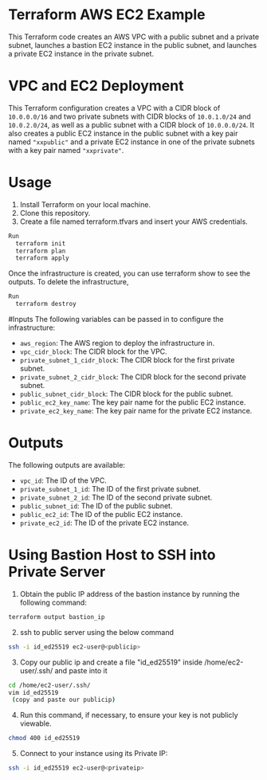# Terraform AWS EC2 Example
This Terraform code creates an AWS VPC with a public subnet and a private subnet, launches a bastion EC2 instance in the public subnet, and launches a private EC2 instance in the private subnet.


# VPC and EC2 Deployment
This Terraform configuration creates a VPC with a CIDR block of `10.0.0.0/16` and two private subnets with CIDR blocks of `10.0.1.0/24` and `10.0.2.0/24`, as well as a public subnet with a CIDR block of `10.0.0.0/24`. It also creates a public EC2 instance in the public subnet with a key pair named `"xxpublic"` and a private EC2 instance in one of the private subnets with a key pair named `"xxprivate"`.

# Usage
1. Install Terraform on your local machine.
2. Clone this repository.
3. Create a file named terraform.tfvars and insert your AWS credentials.
```bash
Run
  terraform init
  terraform plan
  terraform apply
```
Once the infrastructure is created, you can use terraform show to see the outputs.
To delete the infrastructure,
```bash
Run
  terraform destroy
```

#Inputs
The following variables can be passed in to configure the infrastructure:

* `aws_region`: The AWS region to deploy the infrastructure in.
* `vpc_cidr_block`: The CIDR block for the VPC.
* `private_subnet_1_cidr_block`: The CIDR block for the first private subnet.
* `private_subnet_2_cidr_block`: The CIDR block for the second private subnet.
* `public_subnet_cidr_block`: The CIDR block for the public subnet.
* `public_ec2_key_name`: The key pair name for the public EC2 instance.
* `private_ec2_key_name`: The key pair name for the private EC2 instance.

# Outputs
The following outputs are available:

* `vpc_id`: The ID of the VPC.
* `private_subnet_1_id`: The ID of the first private subnet.
* `private_subnet_2_id`: The ID of the second private subnet.
* `public_subnet_id`: The ID of the public subnet.
* `public_ec2_id`: The ID of the public EC2 instance.
* `private_ec2_id`: The ID of the private EC2 instance.


# Using Bastion Host to SSH into Private Server
1. Obtain the public IP address of the bastion instance by running the following command:
```bash
terraform output bastion_ip
```
2. ssh to public server using the below command
```bash
ssh -i id_ed25519 ec2-user@<publicip>
```
3. Copy our public ip and create a file "id_ed25519" inside /home/ec2-user/.ssh/ and paste into it
```bash
cd /home/ec2-user/.ssh/
vim id_ed25519
 (copy and paste our publicip)
 ```
4. Run this command, if necessary, to ensure your key is not publicly viewable.
```bash
chmod 400 id_ed25519
```
5. Connect to your instance using its Private IP:
```bash
ssh -i id_ed25519 ec2-user@<privateip>
```



